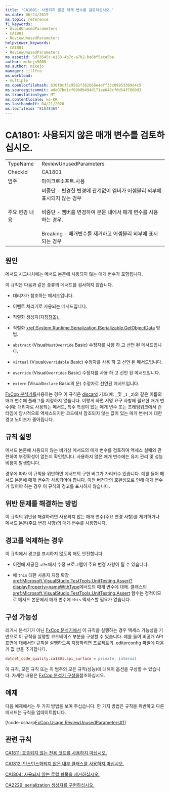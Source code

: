 ```yaml
---
title: 'CA1801: 사용되지 않은 매개 변수를 검토하십시오.'
ms.date: 06/24/2019
ms.topic: reference
f1_keywords:
- AvoidUnusedParameters
- CA1801
- ReviewUnusedParameters
helpviewer_keywords:
- CA1801
- ReviewUnusedParameters
ms.assetid: 5d73545c-e153-4b7c-a7b2-be6bf5aca5be
author: mikejo5000
ms.author: mikejo
manager: jillfra
ms.workload:
- multiple
ms.openlocfilehash: b30f0cf5c9582f362666e4eff33c09953309d4c5
ms.sourcegitcommit: ade07bd1cf69b8b494d171ae648cfdd54f7800d3
ms.translationtype: MT
ms.contentlocale: ko-KR
ms.lasthandoff: 04/21/2020
ms.locfileid: "81648469"
---
```

# <a name="ca1801-review-unused-parameters"></a>CA1801: 사용되지 않은 매개 변수를 검토하십시오.

|||
|-|-|
|TypeName|ReviewUnusedParameters|
|CheckId|CA1801|
|범주|마이크로소프트.사용|
|주요 변경 내용|비중단 - 변경한 변경에 관계없이 멤버가 어셈블리 외부에 표시되지 않는 경우<br /><br /> 비중단 - 멤버를 변경하여 본문 내에서 매개 변수를 사용하는 경우.<br /><br /> Breaking - 매개변수를 제거하고 어셈블리 외부에 표시되는 경우|

## <a name="cause"></a>원인

메서드 시그니처에는 메서드 본문에 사용되지 않는 매개 변수가 포함됩니다.

이 규칙은 다음과 같은 종류의 메서드를 검사하지 않습니다.

- 대리자가 참조하는 메서드입니다.

- 이벤트 처리기로 사용되는 메서드입니다.

- 직렬화 생성자(지침[참조).](/dotnet/standard/serialization/serialization-guidelines#supporting-runtime-serialization)

- 직렬화 <xref:System.Runtime.Serialization.ISerializable.GetObjectData> 방법.

- `abstract` (Visual`MustOverride` Basic) 수정자를 사용 하 고 선언 된 메서드입니다.

- `virtual` (Visual`Overridable` Basic) 수정자를 사용 하 고 선언 된 메서드입니다.

- `override` (Visual`Overrides` Basic) 수정자를 사용 하 고 선언 된 메서드입니다.

- `extern` (Visual`Declare` Basic의 문) 수정자로 선언된 메서드입니다.

[FxCop 분석기를](install-fxcop-analyzers.md)사용하는 경우 이 규칙은 [discard](/dotnet/csharp/discards) 기호(예: `_`및 `_1` `_2`)와 같은 이름의 매개 변수에 플래그를 지정하지 않습니다. 이렇게 하면 서명 요구 사항에 필요한 매개 변수(예: 대리자로 사용되는 메서드, 특수 특성이 있는 매개 변수 또는 프레임워크에서 런타임에 암시적으로 액세스되지만 코드에서 참조되지 않는 값이 있는 매개 변수)에 대한 경고 노이즈가 줄어듭니다.

## <a name="rule-description"></a>규칙 설명

메서드 본문에 사용되지 않는 비가상 메서드의 매개 변수를 검토하여 액세스 실패와 관련하여 부정확성이 없는지 확인합니다. 사용하지 않은 매개 변수에는 유지 관리 및 성능 비용이 발생합니다.

경우에 따라 이 규칙을 위반하면 메서드의 구현 버그가 가리키수 있습니다. 예를 들어 메서드 본문에 매개 변수가 사용되어야 합니다. 이전 버전과의 호환성으로 인해 매개 변수가 있어야 하는 경우 이 규칙의 경고를 표시하지 않습니다.

## <a name="how-to-fix-violations"></a>위반 문제를 해결하는 방법

이 규칙의 위반을 해결하려면 사용되지 않는 매개 변수(주요 변경 사항)를 제거하거나 메서드 본문(주요 변경 사항)의 매개 변수를 사용합니다.

## <a name="when-to-suppress-warnings"></a>경고를 억제하는 경우

이 규칙에서 경고를 표시하지 않도록 해도 안전합니다.

- 이전에 제공된 코드에서 수정 프로그램이 주요 변경 사항이 될 수 있습니다.

- 에 `this` 대한 사용자 지정 확장 <xref:Microsoft.VisualStudio.TestTools.UnitTesting.Assert?displayProperty=nameWithType>메서드의 매개 변수에 대해. 클래스의 <xref:Microsoft.VisualStudio.TestTools.UnitTesting.Assert> 함수는 정적이므로 메서드 본문에서 매개 변수에 `this` 액세스할 필요가 없습니다.

## <a name="configurability"></a>구성 가능성

레거시 분석기가 아닌 [FxCop 분석기에서](install-fxcop-analyzers.md) 이 규칙을 실행하는 경우 액세스 가능성을 기반으로 이 규칙을 실행할 코드베이스 부분을 구성할 수 있습니다. 예를 들어 비공개 API 표면에 대해서만 규칙을 실행하도록 지정하려면 프로젝트의 .editorconfig 파일에 다음 키 값 쌍을 추가합니다.

```ini
dotnet_code_quality.ca1801.api_surface = private, internal
```

이 규칙, 모든 규칙 또는 이 범주의 모든 규칙(성능)에 대해이 옵션을 구성할 수 있습니다. 자세한 내용은 [FxCop 분석기 구성을](configure-fxcop-analyzers.md)참조하십시오.

## <a name="example"></a>예제

다음 예제에서는 두 가지 방법을 보여 주십습니다. 한 가지 방법은 규칙을 위반하고 다른 메서드는 규칙을 업데이트합니다.

[!code-csharp[FxCop.Usage.ReviewUnusedParameters#1](../code-quality/codesnippet/CSharp/ca1801-review-unused-parameters_1.cs)]

## <a name="related-rules"></a>관련 규칙

[CA1811: 호출되지 않는 전용 코드를 사용하지 마십시오.](../code-quality/ca1811.md)

[CA1812: 인스턴스화되지 않은 내부 클래스를 사용하지 마십시오.](../code-quality/ca1812.md)

[CA1804: 사용되지 않는 로컬 항목을 제거하십시오.](../code-quality/ca1804.md)

[CA2229: serialization 생성자를 구현하십시오.](../code-quality/ca2229.md)
